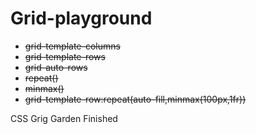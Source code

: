 # Grid-playground
* ~~grid-template-columns~~
* ~~grid-template-rows~~
* ~~grid-auto-rows~~
* ~~repeat()~~
* ~~minmax()~~
* ~~grid-template-row:repeat(auto-fill,minmax(100px,1fr))~~

CSS Grig Garden Finished  
